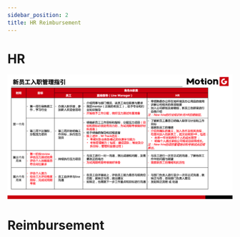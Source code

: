 ```yaml
---
sidebar_position: 2
title: HR Reimbursement
---
```



# HR 

![new enployee guidelines](/resource/guide.png)

# Reimbursement
